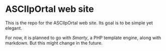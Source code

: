 ASCIIpOrtal web site
====================

This is the repo for the ASCIIpOrtal web site. Its goal is to be simple yet elegant.

For now, it is planned to go with *Smarty*, a PHP template engine, along with markdown. But this might change in the future.
